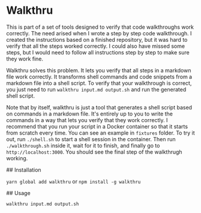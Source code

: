 # Walkthru

This is part of a set of tools designed to verify that code walkthroughs work correctly. The need arised when I wrote a step by step code walkthrough. I created the instructions based on a finished repository, but it was hard to verify that all the steps worked correctly. I could also have missed some steps, but I would need to follow all instructions step by step to make sure they work fine.

Walkthru solves this problem. It lets you verify that all steps in a markdown file work correctly. It transforms shell commands and code snippets from a markdown file into a shell script. To verify that your walkthrough is correct, you just need to run `walkthru input.md output.sh` and run the generated shell script.

Note that by itself, walkthru is just a tool that generates a shell script based on commands in a markdown file. It's entirely up to you to write the commands in a way that lets you verify that they work correctly. I recommend that you run your script in a Docker container so that it starts from scratch every time. You can see an example in `fixtures` folder. To try it out, run `./shell.sh` to start a shell session in the container. Then run `./walkthrough.sh` inside it, wait for it to finish, and finally go to `http://localhost:3000`. You should see the final step of the walkthrugh working.

## Installation

`yarn global add walkthru` or `npm install -g walkthru`

## Usage

```bash
walkthru input.md output.sh
```
